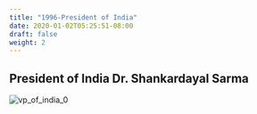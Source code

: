 ```yaml
---
title: "1996-President of India"
date: 2020-01-02T05:25:51-08:00
draft: false
weight: 2
---
```


## President of India Dr. Shankardayal Sarma


![vp_of_india_0](/images/felicitations/pres_shakardayal_sarma.png)



